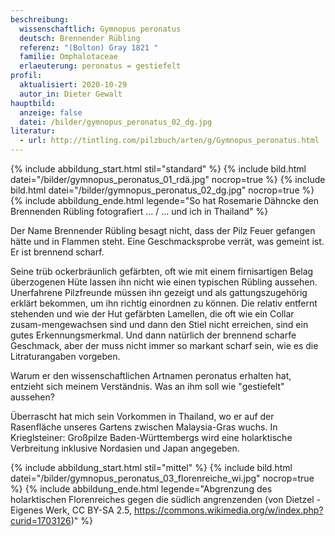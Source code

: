 ```yaml
---
beschreibung:
  wissenschaftlich: Gymnopus peronatus
  deutsch: Brennender Rübling
  referenz: "(Bolton) Gray 1821 "
  familie: Omphalotaceae
  erlaeuterung: peronatus = gestiefelt
profil:
  aktualisiert: 2020-10-29
  autor_in: Dieter Gewalt
hauptbild:
  anzeige: false
  datei: /bilder/gymnopus_peronatus_02_dg.jpg
literatur:
  - url: http://tintling.com/pilzbuch/arten/g/Gymnopus_peronatus.html
---
```

{% include abbildung_start.html stil="standard" %}
{% include bild.html datei="/bilder/gymnopus_peronatus_01_rdä.jpg" nocrop=true %}
{% include bild.html datei="/bilder/gymnopus_peronatus_02_dg.jpg" nocrop=true %}
{% include abbildung_ende.html legende="So hat Rosemarie Dähncke den Brennenden Rübling fotografiert   ... / ... und ich in Thailand" %}

Der Name Brennender Rübling besagt nicht, dass der Pilz Feuer gefangen hätte und in Flammen steht. Eine Geschmacksprobe verrät, was gemeint ist. Er ist brennend scharf.

Seine trüb ockerbräunlich gefärbten, oft wie mit einem firnisartigen Belag überzogenen Hüte lassen ihn nicht wie einen typischen Rübling aussehen. Unerfahrene Pilzfreunde müssen ihn gezeigt und als gattungszugehörig erklärt bekommen, um ihn richtig einordnen zu können. Die relativ entfernt stehenden und wie der Hut gefärbten Lamellen, die oft wie ein Collar zusam-mengewachsen sind und dann den Stiel nicht erreichen, sind ein gutes Erkennungsmerkmal. Und dann natürlich der brennend scharfe Geschmack, aber der muss nicht immer so markant scharf sein, wie es die Litraturangaben vorgeben.

Warum er den wissenschaftlichen Artnamen peronatus erhalten hat, entzieht sich meinem Verständnis. Was an ihm soll wie "gestiefelt" aussehen?

Überrascht hat mich sein Vorkommen in Thailand, wo er auf der Rasenfläche unseres Gartens zwischen Malaysia-Gras wuchs. In Krieglsteiner: Großpilze Baden-Württembergs wird eine holarktische Verbreitung inklusive Nordasien und Japan angegeben.

{% include abbildung_start.html stil="mittel" %}
{% include bild.html datei="/bilder/gymnopus_peronatus_03_florenreiche_wi.jpg" nocrop=true %}
{% include abbildung_ende.html legende="Abgrenzung des holarktischen Florenreiches gegen die südlich angrenzenden (von Dietzel - Eigenes Werk, CC BY-SA 2.5, https://commons.wikimedia.org/w/index.php?curid=1703126)" %}
